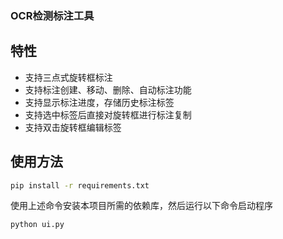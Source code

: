 ### OCR检测标注工具

## 特性

* 支持三点式旋转框标注
* 支持标注创建、移动、删除、自动标注功能
* 支持显示标注进度，存储历史标注标签
* 支持选中标签后直接对旋转框进行标注复制
* 支持双击旋转框编辑标签

## 使用方法
``` bash
pip install -r requirements.txt
```

使用上述命令安装本项目所需的依赖库，然后运行以下命令启动程序

``` bash
python ui.py
```